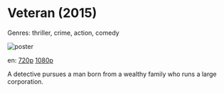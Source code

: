 # Veteran (2015)

Genres: thriller, crime, action, comedy

![poster](http://image.tmdb.org/t/p/w500/3ngISVEJ5K1xmSQOJODLlpZ4Hpz.jpg)

en:
  [720p](magnet:?xt=urn:btih:788BE0C6F606BD683E88B277844ABB4737B5CACB&tr=udp://glotorrents.pw:6969/announce&tr=udp://tracker.opentrackr.org:1337/announce&tr=udp://torrent.gresille.org:80/announce&tr=udp://tracker.openbittorrent.com:80&tr=udp://tracker.coppersurfer.tk:6969&tr=udp://tracker.leechers-paradise.org:6969&tr=udp://p4p.arenabg.ch:1337&tr=udp://tracker.internetwarriors.net:1337)
  [1080p](magnet:?xt=urn:btih:A1E2F69EB296300D1E39B58AB83FE6C0AD2F55EF&tr=udp://glotorrents.pw:6969/announce&tr=udp://tracker.opentrackr.org:1337/announce&tr=udp://torrent.gresille.org:80/announce&tr=udp://tracker.openbittorrent.com:80&tr=udp://tracker.coppersurfer.tk:6969&tr=udp://tracker.leechers-paradise.org:6969&tr=udp://p4p.arenabg.ch:1337&tr=udp://tracker.internetwarriors.net:1337)
  


A detective pursues a man born from a wealthy family who runs a large corporation.